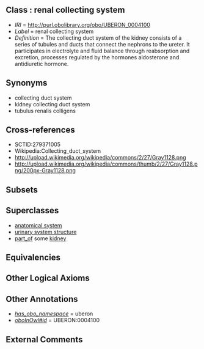 
## Class : renal collecting system

 * *IRI* = http://purl.obolibrary.org/obo/UBERON_0004100
 * *Label* = renal collecting system
 * *Definition* = The collecting duct system of the kidney consists of a series of tubules and ducts that connect the nephrons to the ureter. It participates in electrolyte and fluid balance through reabsorption and excretion, processes regulated by the hormones aldosterone and antidiuretic hormone.

## Synonyms

 * collecting duct system
 * kidney collecting duct system
 * tubulus renalis colligens

## Cross-references

 * SCTID:279371005
 * Wikipedia:Collecting_duct_system
 * http://upload.wikimedia.org/wikipedia/commons/2/27/Gray1128.png
 * http://upload.wikimedia.org/wikipedia/commons/thumb/2/27/Gray1128.png/200px-Gray1128.png

## Subsets


## Superclasses

 * [anatomical system](../../UBERON/67/UBERON_0000467.md)
 * [urinary system structure](../../UBERON/54/UBERON_0006554.md)
 * [part_of](../../BFO/50/BFO_0000050.md) some [kidney](../../UBERON/13/UBERON_0002113.md)

## Equivalencies


## Other Logical Axioms


## Other Annotations

 * *[has_obo_namespace](../../ce/oboInOwl#hasOBONamespace.md)* = uberon
 * *[oboInOwl#id](../../id/oboInOwl#id.md)* = UBERON:0004100

## External Comments

